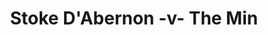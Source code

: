 ---
year: "2012"
serialNumber: "0422" 
game: "Stoke D'Abernon"
title: "Stoke D'Abernon -v- The Min"
gameLocation: ""
gameDate: ""
result: ""
resultType: ""
type: "game"
---